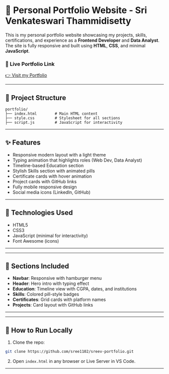 # 💼 Personal Portfolio Website - Sri Venkateswari Thammidisetty

This is my personal portfolio website showcasing my projects, skills, certifications, and experience as a **Frontend Developer** and **Data Analyst**. The site is fully responsive and built using **HTML**, **CSS**, and minimal **JavaScript**.

### 🔗 Live Portfolio Link
[👉 Visit my Portfolio](https://sreevportfolio.ccbp.tech)

---

## 📁 Project Structure

```
portfolio/
├── index.html        # Main HTML content
├── style.css         # Stylesheet for all sections
├── script.js         # JavaScript for interactivity

```
---

## ✨ Features

- Responsive modern layout with a light theme
- Typing animation that highlights roles (Web Dev, Data Analyst)
- Timeline-based Education section
- Stylish Skills section with animated pills
- Certificate cards with hover animation
- Project cards with GitHub links
- Fully mobile responsive design
- Social media icons (LinkedIn, GitHub)

---

## 🚀 Technologies Used

- HTML5  
- CSS3  
- JavaScript (minimal for interactivity)  
- Font Awesome (icons) 

---

---

## 📸 Sections Included

- **Navbar**: Responsive with hamburger menu
- **Header**: Hero intro with typing effect
- **Education**: Timeline view with CGPA, dates, and institutions
- **Skills**: Colored pill-style badges
- **Certificates**: Grid cards with platform names
- **Projects**: Card layout with GitHub links

---
---

## 📌 How to Run Locally

1. Clone the repo:
```bash
git clone https://github.com/sree1102/sreev-portfolio.git
```

2. Open `index.html` in any browser or Live Server in VS Code.

---
